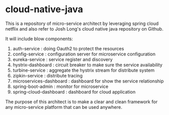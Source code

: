 # cloud-native-java
This is a repository of micro-service architect by leveraging spring cloud netflix and also refer to Josh Long's cloud native java repository on Github.
 
It will include blow components:
1. auth-service : doing Oauth2 to protect the resources
2. config-service : configuration server for microservice configuration
3. eureka-service : service register and discovery
4. hystrix-dashboard : circuit breaker to make sure the service availability
5. turbine-service : aggregate the hystrix stream for distribute system
6. zipkin-service : distribute tracing
7. microservices-dashboard : dashboard for show the service relationship
8. spring-boot-admin : monitor for microservice
9. spring-cloud-dashboard : dashboard for cloud application

The purpose of this architect is to make a clear and clean framework for any micro-service platform that can be used anywhere.
